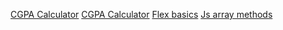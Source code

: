 [CGPA Calculator](https://vidhatrihr.github.io/js-projects-2/cgpa-calc)
[CGPA Calculator](https://vidhatrihr.github.io/js-projects-2/cgpa-calc-2)
[Flex basics](https://vidhatrihr.github.io/js-projects-2/refer-flex)
[Js array methods](https://vidhatrihr.github.io/js-projects-2/array-methods)
